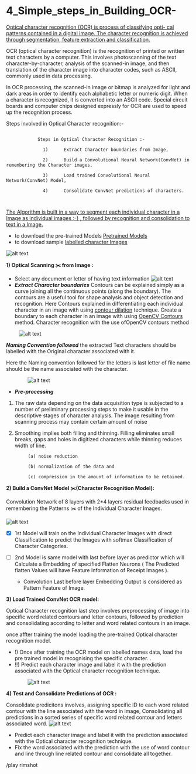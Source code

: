 # 4_Simple_steps_in_Building_OCR-
[Optical character recognition (OCR) is process of classifying opti- cal patterns contained in a digital image. The character recognition is achieved through segmentation, feature extraction and classification.](https://medium.com/datadriveninvestor/4-simple-steps-in-building-ocr-1f41c66099c1)

OCR (optical character recognition) is the recognition of printed or written text characters by a computer. This involves photoscanning of the text character-by-character, analysis of the scanned-in image, and then translation of the character image into character codes, such as ASCII, commonly used in data processing.

In OCR processing, the scanned-in image or bitmap is analyzed for light and dark areas in order to identify each alphabetic letter or numeric digit. When a character is recognized, it is converted into an ASCII code. Special circuit boards and computer chips designed expressly for OCR are used to speed up the recognition process.


Steps involved in Optical Character recognition:-
```

            Steps in Optical Character Recognition :-

              1)      Extract Character boundaries from Image,

              2)      Build a Convolutional Neural Network(ConvNet) in remembering the Character images,

              3)      Load trained Convolutional Neural Network(ConvNet) Model,
              
              4)      Consolidate ConvNet predictions of characters.



```

[The Algorithm is built in a way to segment each individual character in a Image as individual images :-) , followed by recognition and consolidation to text in a Image.](https://medium.com/datadriveninvestor/4-simple-steps-in-building-ocr-1f41c66099c1)

 - to download the pre-trained Models [Pretrained Models](https://drive.google.com/file/d/1ckskSVzzFpkaMO7VyTZo0fz_m32q_S_C/view?usp=sharing)
 - to download sample [labelled character Images](https://drive.google.com/drive/folders/1q4PjRX121lj6BGDAhnM8fh1TiC78-ylO?usp=sharing)


![alt text](https://github.com/Nagakiran1/4-simple-steps-in-Builiding-OCR/blob/master/OCR_Algorithm.PNG)


**1) Optical Scanning :scissors: from Image :**

 - Select any document or letter of having text information 
 ![alt text](https://github.com/Nagakiran1/4-simple-steps-in-Builiding-OCR/blob/master/sample.jpg) 
 -  ***Extract Character boundaries***
             Contours can be explained simply as a curve joining all the continuous points (along the boundary). The contours are a useful tool for shape analysis and object detection and recognition. Here Contours explained in differentiating each individual character in an image with using [contour dilation](https://docs.opencv.org/trunk/d9/d61/tutorial_py_morphological_ops.html) technique.
             Create a boundary to each character in an image with using [OpenCV Contours](https://docs.opencv.org/3.3.0/dd/d49/tutorial_py_contour_features.html) method. 
             Character recognition with the use ofOpenCV contours method

&nbsp;&nbsp;&nbsp;&nbsp;&nbsp;&nbsp;&nbsp;&nbsp;&nbsp;![alt text](https://github.com/Nagakiran1/4-simple-steps-in-Builiding-OCR/blob/master/Countours.PNG)


            
***Naming Convention followed***
the extracted Text characters should be labelled with the Original character associated with it.

Here the Naming convention followed for the letters is last letter of file name should be the name associated with the character.
             
&nbsp;&nbsp;&nbsp;&nbsp;&nbsp;&nbsp;&nbsp;&nbsp;&nbsp;&nbsp;&nbsp;&nbsp;&nbsp;&nbsp;&nbsp;![alt text](https://github.com/Nagakiran1/4-simple-steps-in-Builiding-OCR/blob/master/character%20Labelling.PNG)
 


- ***Pre-processing***
1) The raw data depending on the data acquisition type is subjected to a number of preliminary processing steps to make it usable in the descriptive stages of character analysis. The image resulting from scanning process may contain certain amount of noise

2) Smoothing implies both filling and thinning. Filling eliminates small breaks, gaps and holes in digitized characters while thinning reduces width of line.

            (a) noise reduction

            (b) normalization of the data and

            (c) compression in the amount of information to be retained.

            

 
 
 
**2) Build a ConvNet Model  :scissors:(Character Recognition Model):**


  Convolution Network of 8 layers with 2\*4 layers residual feedbacks used in remembering the Patterns  :scissors: of the Individual Character Images.
  
 
  ![alt text](https://github.com/Nagakiran1/Receipt_Image_Classification-/blob/master/ConvNet1.png)
 
- [x] 1st Model will train on the Individual Character Images with direct Classification to predict the Images with softmax Classification of Character Categories.
- [ ] 2nd Model is same model with last before layer as predictor which will Calculate a Embedding of specified Flatten Neurons ( The Predicted flatten Values will have Feature Information of Receipt Images ).
            
  - Convolution Last before layer Embedding Output is considered as Pattern Feature of Image.

**3) Load Trained ConvNet OCR model:**

Optical Character recognition last step involves preprocessing of image into specific word related contours and letter contours, followed by prediction and consolidating according to letter and word related contours in an image.


once affter training the model loading the pre-trained Optical character recognition model.

- !) Once after training the OCR model on labelled names data, load the pre trained model in recognising the specific character. .
- !!) Predict each character image and label it with the prediction associated with the Optical character recognition technique.


&nbsp;&nbsp;&nbsp;&nbsp;&nbsp;&nbsp;&nbsp;&nbsp;&nbsp;&nbsp;&nbsp;&nbsp;&nbsp;&nbsp;&nbsp;![alt text](https://github.com/Nagakiran1/4-simple-steps-in-Builiding-OCR/blob/master/OCR%20workflow.PNG)




            
**4) Test and Consolidate Predictions of OCR :**

Consolidate predicitons involves, assigning specific ID to each word related contour with the line associated with the word in image, Consolidating all predictions in a sorted series of specific word related contour and letters associated word.
![alt text](https://github.com/Nagakiran1/4-simple-steps-in-Builiding-OCR/blob/master/Word_contour.PNG)

- Predict each character image and label it with the prediction associated with the Optical character recognition technique.
- Fix the word associated with the prediction with the use of word contour and line through line related contour and consolidate all together.


/play rimshot
